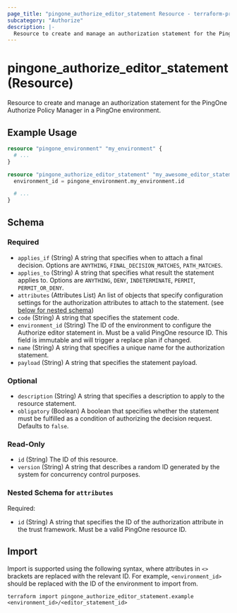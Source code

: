 ```yaml
---
page_title: "pingone_authorize_editor_statement Resource - terraform-provider-pingone"
subcategory: "Authorize"
description: |-
  Resource to create and manage an authorization statement for the PingOne Authorize Policy Manager in a PingOne environment.
---
```


# pingone_authorize_editor_statement (Resource)

Resource to create and manage an authorization statement for the PingOne Authorize Policy Manager in a PingOne environment.

## Example Usage

```terraform
resource "pingone_environment" "my_environment" {
  # ...
}

resource "pingone_authorize_editor_statement" "my_awesome_editor_statement" {
  environment_id = pingone_environment.my_environment.id

  # ...
}
```

<!-- schema generated by tfplugindocs -->
## Schema

### Required

- `applies_if` (String) A string that specifies when to attach a final decision.  Options are `ANYTHING`, `FINAL_DECISION_MATCHES`, `PATH_MATCHES`.
- `applies_to` (String) A string that specifies what result the statement applies to.  Options are `ANYTHING`, `DENY`, `INDETERMINATE`, `PERMIT`, `PERMIT_OR_DENY`.
- `attributes` (Attributes List) An list of objects that specify configuration settings for the authorization attributes to attach to the statement. (see [below for nested schema](#nestedatt--attributes))
- `code` (String) A string that specifies the statement code.
- `environment_id` (String) The ID of the environment to configure the Authorize editor statement in.  Must be a valid PingOne resource ID.  This field is immutable and will trigger a replace plan if changed.
- `name` (String) A string that specifies a unique name for the authorization statement.
- `payload` (String) A string that specifies the statement payload.

### Optional

- `description` (String) A string that specifies a description to apply to the resource statement.
- `obligatory` (Boolean) A boolean that specifies whether the statement must be fulfilled as a condition of authorizing the decision request.  Defaults to `false`.

### Read-Only

- `id` (String) The ID of this resource.
- `version` (String) A string that describes a random ID generated by the system for concurrency control purposes.

<a id="nestedatt--attributes"></a>
### Nested Schema for `attributes`

Required:

- `id` (String) A string that specifies the ID of the authorization attribute in the trust framework.  Must be a valid PingOne resource ID.

## Import

Import is supported using the following syntax, where attributes in `<>` brackets are replaced with the relevant ID.  For example, `<environment_id>` should be replaced with the ID of the environment to import from.

```shell
terraform import pingone_authorize_editor_statement.example <environment_id>/<editor_statement_id>
```
